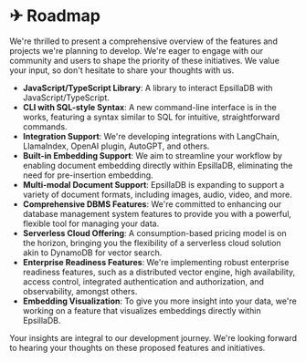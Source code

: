 # ✈ Roadmap

We're thrilled to present a comprehensive overview of the features and projects we're planning to develop. We're eager to engage with our community and users to shape the priority of these initiatives. We value your input, so don't hesitate to share your thoughts with us.

* **JavaScript/TypeScript Library**: A library to interact EpsillaDB with JavaScript/TypeScript.
* **CLI with SQL-style Syntax**: A new command-line interface is in the works, featuring a syntax similar to SQL for intuitive, straightforward commands.
* **Integration Support**: We're developing integrations with LangChain, LlamaIndex, OpenAI plugin, AutoGPT, and others.
* **Built-in Embedding Support**: We aim to streamline your workflow by enabling document embedding directly within EpsillaDB, eliminating the need for pre-insertion embedding.
* **Multi-modal Document Support**: EpsillaDB is expanding to support a variety of document formats, including images, audio, video, and more.
* **Comprehensive DBMS Features**: We're committed to enhancing our database management system features to provide you with a powerful, flexible tool for managing your data.
* **Serverless Cloud Offering**: A consumption-based pricing model is on the horizon, bringing you the flexibility of a serverless cloud solution akin to DynamoDB for vector search.
* **Enterprise Readiness Features**: We're implementing robust enterprise readiness features, such as a distributed vector engine, high availability, access control, integrated authentication and authorization, and observability, amongst others.
* **Embedding Visualization**: To give you more insight into your data, we're working on a feature that visualizes embeddings directly within EpsillaDB.

Your insights are integral to our development journey. We're looking forward to hearing your thoughts on these proposed features and initiatives.
